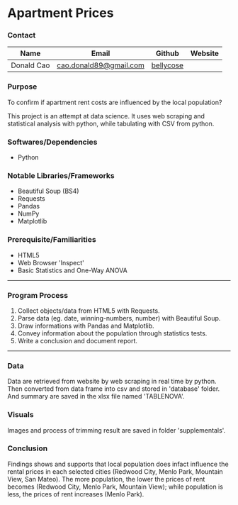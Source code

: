 # Apartment Prices

### Contact
|Name|Email|Github|Website|
|----|-----|------|-------|
Donald Cao|cao.donald89@gmail.com|[bellycose](https://github.com/bellycose "github")|
### Purpose

To confirm if apartment rent costs are influenced by the local population?

This project is an attempt at data science. It uses web scraping and statistical analysis with python, while tabulating with CSV from python.

### Softwares/Dependencies
- Python

### Notable Libraries/Frameworks
- Beautiful Soup (BS4)
- Requests
- Pandas
- NumPy
- Matplotlib

### Prerequisite/Familiarities
- HTML5
- Web Browser 'Inspect'
- Basic Statistics and One-Way ANOVA
---
### Program Process
1. Collect objects/data from HTML5 with Requests.
2. Parse data (eg. date, winning-numbers, number) with Beautiful Soup.
3. Draw informations with Pandas and Matplotlib.
4. Convey information about the population through statistics tests.
5. Write a conclusion and document report.
---
### Data
Data are retrieved from website by web scraping in real time by python. Then converted from data frame into csv and stored in 'database' folder. And summary are saved in the xlsx file named 'TABLENOVA'.
### Visuals
Images and process of trimming result are saved in folder 'supplementals'.
### Conclusion
Findings shows and supports that local population does infact influence the rental prices in each selected cities (Redwood City, Menlo Park, Mountain View, San Mateo).
The more population, the lower the prices of rent becomes (Redwood City, Menlo Park, Mountain View); while population is less, the prices of rent increases (Menlo Park).

